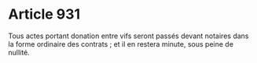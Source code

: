 # Article 931

Tous actes portant donation entre vifs seront passés devant notaires dans la forme ordinaire des contrats ; et il en restera minute, sous peine de nullité.
